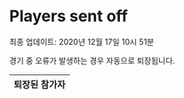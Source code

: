 # Players sent off
최종 업데이트: 2020년 12월 17일 10시 51분


경기 중 오류가 발생하는 경우 자동으로 퇴장됩니다.


| 퇴장된 참가자 |
|:---:|